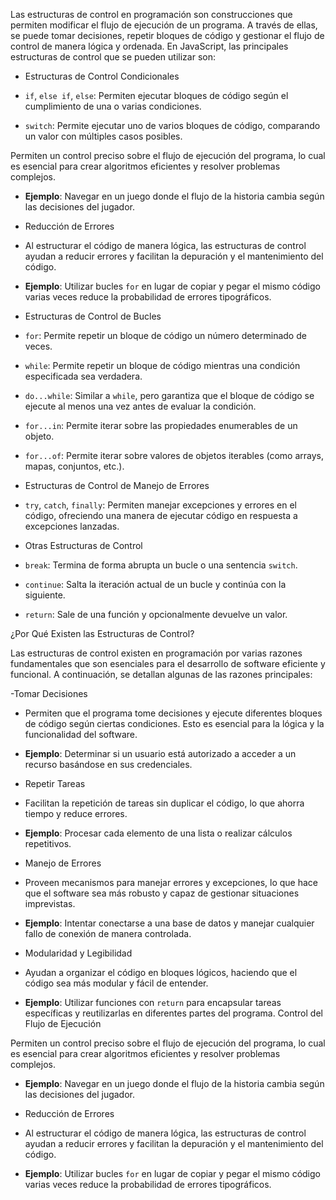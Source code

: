 Las estructuras de control en programación son construcciones que permiten modificar el flujo de ejecución de un programa. A través de ellas, se puede tomar decisiones, repetir bloques de código y gestionar el flujo de control de manera lógica y ordenada. En JavaScript, las principales estructuras de control que se pueden utilizar son:

- Estructuras de Control Condicionales

- `if`, `else if`, `else`: Permiten ejecutar bloques de código según el cumplimiento de una o varias condiciones.
- `switch`: Permite ejecutar uno de varios bloques de código, comparando un valor con múltiples casos posibles.

Permiten un control preciso sobre el flujo de ejecución del programa, lo cual es esencial para crear algoritmos eficientes y resolver problemas complejos.
- **Ejemplo**: Navegar en un juego donde el flujo de la historia cambia según las decisiones del jugador.

- Reducción de Errores

- Al estructurar el código de manera lógica, las estructuras de control ayudan a reducir errores y facilitan la depuración y el mantenimiento del código.
- **Ejemplo**: Utilizar bucles `for` en lugar de copiar y pegar el mismo código varias veces reduce la probabilidad de errores tipográficos.

- Estructuras de Control de Bucles

- `for`: Permite repetir un bloque de código un número determinado de veces.
- `while`: Permite repetir un bloque de código mientras una condición especificada sea verdadera.
- `do...while`: Similar a `while`, pero garantiza que el bloque de código se ejecute al menos una vez antes de evaluar la condición.
- `for...in`: Permite iterar sobre las propiedades enumerables de un objeto.
- `for...of`: Permite iterar sobre valores de objetos iterables (como arrays, mapas, conjuntos, etc.).

- Estructuras de Control de Manejo de Errores

- `try`, `catch`, `finally`: Permiten manejar excepciones y errores en el código, ofreciendo una manera de ejecutar código en respuesta a excepciones lanzadas.

- Otras Estructuras de Control

- `break`: Termina de forma abrupta un bucle o una sentencia `switch`.
- `continue`: Salta la iteración actual de un bucle y continúa con la siguiente.
- `return`: Sale de una función y opcionalmente devuelve un valor.

 ¿Por Qué Existen las Estructuras de Control?

Las estructuras de control existen en programación por varias razones fundamentales que son esenciales para el desarrollo de software eficiente y funcional. A continuación, se detallan algunas de las razones principales:

-Tomar Decisiones

- Permiten que el programa tome decisiones y ejecute diferentes bloques de código según ciertas condiciones. Esto es esencial para la lógica y la funcionalidad del software.
- **Ejemplo**: Determinar si un usuario está autorizado a acceder a un recurso basándose en sus credenciales.

- Repetir Tareas

- Facilitan la repetición de tareas sin duplicar el código, lo que ahorra tiempo y reduce errores.
- **Ejemplo**: Procesar cada elemento de una lista o realizar cálculos repetitivos.

- Manejo de Errores

- Proveen mecanismos para manejar errores y excepciones, lo que hace que el software sea más robusto y capaz de gestionar situaciones imprevistas.
- **Ejemplo**: Intentar conectarse a una base de datos y manejar cualquier fallo de conexión de manera controlada.

- Modularidad y Legibilidad

- Ayudan a organizar el código en bloques lógicos, haciendo que el código sea más modular y fácil de entender.
- **Ejemplo**: Utilizar funciones con `return` para encapsular tareas específicas y reutilizarlas en diferentes partes del programa.
Control del Flujo de Ejecución

Permiten un control preciso sobre el flujo de ejecución del programa, lo cual es esencial para crear algoritmos eficientes y resolver problemas complejos.
- **Ejemplo**: Navegar en un juego donde el flujo de la historia cambia según las decisiones del jugador.

- Reducción de Errores

- Al estructurar el código de manera lógica, las estructuras de control ayudan a reducir errores y facilitan la depuración y el mantenimiento del código.
- **Ejemplo**: Utilizar bucles `for` en lugar de copiar y pegar el mismo código varias veces reduce la probabilidad de errores tipográficos.